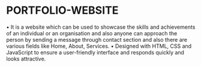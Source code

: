 # PORTFOLIO-WEBSITE

•	It is a website which can be used to showcase the skills and achievements of an individual 
or an organisation and also anyone can approach the person by sending a message through 
contact section and also there are various fields like Home, About, Services.
•	Designed with HTML, CSS and JavaScript to ensure a user-friendly interface and
responds quickly and looks attractive.
